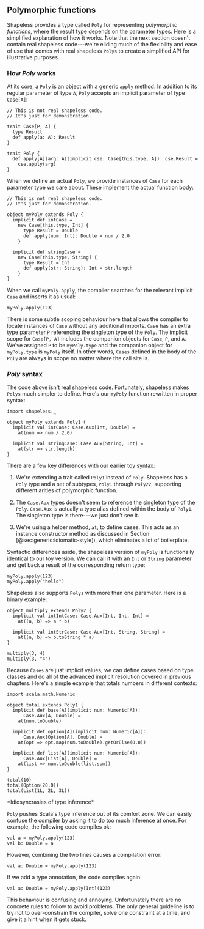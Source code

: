## Polymorphic functions

Shapeless provides a type called `Poly`
for representing *polymorphic functions*,
where the result type depends on the parameter types.
Here is a simplified explanation of how it works.
Note that the next section doesn't contain real shapeless code---we're
eliding much of the flexibility and ease of use
that comes with real shapeless `Polys`
to create a simplified API for illustrative purposes.

### How *Poly* works

At its core, a `Poly` is an object with a generic `apply` method.
In addition to its regular parameter of type `A`,
`Poly` accepts an implicit parameter of type `Case[A]`:

```tut:book:silent
// This is not real shapeless code.
// It's just for demonstration.

trait Case[P, A] {
  type Result
  def apply(a: A): Result
}

trait Poly {
  def apply[A](arg: A)(implicit cse: Case[this.type, A]): cse.Result =
    cse.apply(arg)
}
```

When we define an actual `Poly`,
we provide instances of `Case`
for each parameter type we care about.
These implement the actual function body:

```tut:book:silent
// This is not real shapeless code.
// It's just for demonstration.

object myPoly extends Poly {
  implicit def intCase =
    new Case[this.type, Int] {
      type Result = Double
      def apply(num: Int): Double = num / 2.0
    }

  implicit def stringCase =
    new Case[this.type, String] {
      type Result = Int
      def apply(str: String): Int = str.length
    }
}

```

When we call `myPoly.apply`,
the compiler searches for the relevant implicit `Case`
and inserts it as usual:

```tut:book
myPoly.apply(123)
```

There is some subtle scoping behaviour here
that allows the compiler to locate instances of `Case`
without any additional imports.
`Case` has an extra type parameter `P`
referencing the singleton type of the `Poly`.
The implicit scope for `Case[P, A]` includes
the companion objects for `Case`, `P`, and `A`.
We've assigned `P` to be `myPoly.type`
and the companion object for `myPoly.type` is `myPoly` itself.
In other words, `Cases` defined in the body of the `Poly`
are always in scope no matter where the call site is.

### *Poly* syntax

The code above isn't real shapeless code.
Fortunately, shapeless makes `Polys` much simpler to define.
Here's our `myPoly` function rewritten in proper syntax:

```tut:book:silent
import shapeless._

object myPoly extends Poly1 {
  implicit val intCase: Case.Aux[Int, Double] =
    at(num => num / 2.0)

  implicit val stringCase: Case.Aux[String, Int] =
    at(str => str.length)
}
```

There are a few key differences with our earlier toy syntax:

 1. We're extending a trait called `Poly1` instead of `Poly`.
    Shapeless has a `Poly` type and a set of subtypes,
    `Poly1` through `Poly22`, supporting different arities
    of polymorphic function.

 2. The `Case.Aux` types doesn't seem to reference
    the singleton type of the `Poly`.
    `Case.Aux` is actually a type alias
    defined within the body of `Poly1`.
    The singleton type is there---we just don't see it.

 3. We're using a helper method, `at`, to define cases.
    This acts as an instance constructor method
    as discussed in Section [@sec:generic:idiomatic-style]),
    which eliminates a lot of boilerplate.

Syntactic differences aside,
the shapeless version of `myPoly` is functionally
identical to our toy version.
We can call it with an `Int` or `String` parameter
and get back a result of the corresponding return type:

```tut:book
myPoly.apply(123)
myPoly.apply("hello")
```

Shapeless also supports `Polys` with more than one parameter.
Here is a binary example:

```tut:book:silent
object multiply extends Poly2 {
  implicit val intIntCase: Case.Aux[Int, Int, Int] =
    at((a, b) => a * b)

  implicit val intStrCase: Case.Aux[Int, String, String] =
    at((a, b) => b.toString * a)
}
```

```tut:book
multiply(3, 4)
multiply(3, "4")
```

Because `Cases` are just implicit values,
we can define cases based on type classes
and do all of the advanced implicit resolution
covered in previous chapters.
Here's a simple example that
totals numbers in different contexts:

```tut:book:silent
import scala.math.Numeric

object total extends Poly1 {
  implicit def base[A](implicit num: Numeric[A]):
      Case.Aux[A, Double] =
    at(num.toDouble)

  implicit def option[A](implicit num: Numeric[A]):
      Case.Aux[Option[A], Double] =
    at(opt => opt.map(num.toDouble).getOrElse(0.0))

  implicit def list[A](implicit num: Numeric[A]):
      Case.Aux[List[A], Double] =
    at(list => num.toDouble(list.sum))
}
```

```tut:book
total(10)
total(Option(20.0))
total(List(1L, 2L, 3L))
```

<div class="callout callout-warning">
*Idiosyncrasies of type inference*

`Poly` pushes Scala's type inference out of its comfort zone.
We can easily confuse the compiler by
asking it to do too much inference at once.
For example, the following code compiles ok:

```tut:book:silent
val a = myPoly.apply(123)
val b: Double = a
```

However, combining the two lines causes a compilation error:

```tut:book:fail
val a: Double = myPoly.apply(123)
```

If we add a type annotation, the code compiles again:

```tut:book
val a: Double = myPoly.apply[Int](123)
```

This behaviour is confusing and annoying.
Unfortunately there are no concrete rules to follow to avoid problems.
The only general guideline is to
try not to over-constrain the compiler,
solve one constraint at a time,
and give it a hint when it gets stuck.
</div>
